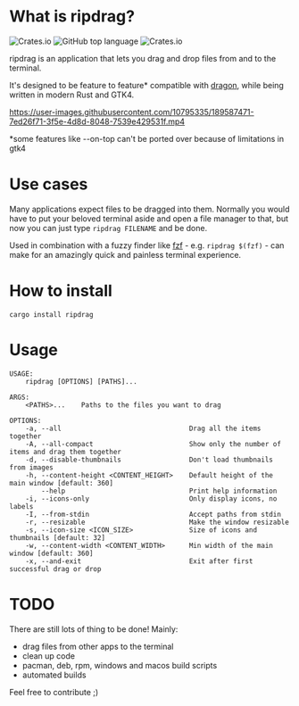 # What is ripdrag?
![Crates.io](https://img.shields.io/crates/d/ripdrag?style=for-the-badge)
![GitHub top language](https://img.shields.io/github/languages/top/nik012003/ripdrag?color=dea584&style=for-the-badge)
![Crates.io](https://img.shields.io/crates/v/ripdrag?style=for-the-badge)

ripdrag is an application that lets you drag and drop files from and to the terminal.

It's designed to be feature to feature* compatible with [dragon](https://github.com/mwh/dragon), while being written in modern Rust and GTK4.

https://user-images.githubusercontent.com/10795335/189587471-7ed26f71-3f5e-4d8d-8048-7539e429531f.mp4

*some features like --on-top can't be ported over because of limitations in gtk4
# Use cases

Many applications expect files to be dragged into them. Normally you would have to put your beloved terminal aside and open a file manager to that, but now you can just type ```ripdrag FILENAME``` and be done.

Used in combination with a fuzzy finder like [fzf](https://github.com/junegunn/fzf) - e.g. ```ripdrag $(fzf)``` - can make for an amazingly quick and painless terminal experience.

# How to install
```
cargo install ripdrag
```
# Usage
```
USAGE:
    ripdrag [OPTIONS] [PATHS]...

ARGS:
    <PATHS>...    Paths to the files you want to drag

OPTIONS:
    -a, --all                                Drag all the items together
    -A, --all-compact                        Show only the number of items and drag them together
    -d, --disable-thumbnails                 Don't load thumbnails from images
    -h, --content-height <CONTENT_HEIGHT>    Default height of the main window [default: 360]
        --help                               Print help information
    -i, --icons-only                         Only display icons, no labels
    -I, --from-stdin                         Accept paths from stdin
    -r, --resizable                          Make the window resizable
    -s, --icon-size <ICON_SIZE>              Size of icons and thumbnails [default: 32]
    -w, --content-width <CONTENT_WIDTH>      Min width of the main window [default: 360]
    -x, --and-exit                           Exit after first successful drag or drop
```
# TODO
There are still lots of thing to be done! Mainly:
- drag files from other apps to the terminal
- clean up code
- pacman, deb, rpm, windows and macos build scripts
- automated builds

Feel free to contribute ;)
